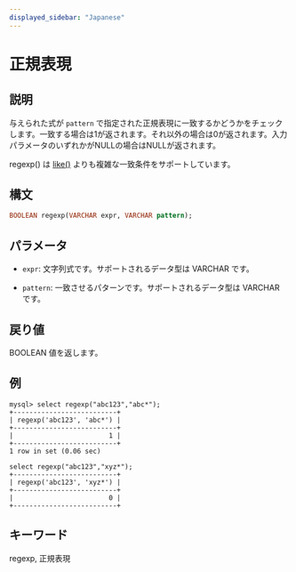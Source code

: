 ```yaml
---
displayed_sidebar: "Japanese"
---
```


# 正規表現

## 説明

与えられた式が `pattern` で指定された正規表現に一致するかどうかをチェックします。一致する場合は1が返されます。それ以外の場合は0が返されます。入力パラメータのいずれかがNULLの場合はNULLが返されます。

regexp() は [like()](like.md) よりも複雑な一致条件をサポートしています。

## 構文

```Haskell
BOOLEAN regexp(VARCHAR expr, VARCHAR pattern);
```

## パラメータ

- `expr`: 文字列式です。サポートされるデータ型は VARCHAR です。

- `pattern`: 一致させるパターンです。サポートされるデータ型は VARCHAR です。

## 戻り値

BOOLEAN 値を返します。

## 例

```Plain Text
mysql> select regexp("abc123","abc*");
+--------------------------+
| regexp('abc123', 'abc*') |
+--------------------------+
|                        1 |
+--------------------------+
1 row in set (0.06 sec)

select regexp("abc123","xyz*");
+--------------------------+
| regexp('abc123', 'xyz*') |
+--------------------------+
|                        0 |
+--------------------------+
```

## キーワード

regexp, 正規表現
